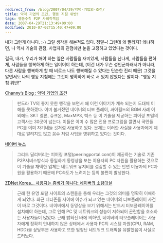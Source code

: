 ```yaml
---
redirect_from: /blog/2007/04/29/악덕-기업의-조건/
title: 악덕 기업의 조건, 행동 지침 위반!
tags: 행동수칙 P2P 사회적책임
date: 2007-04-29T21:13:49+09:00
modified: 2010-07-02T15:40:47+09:00
---
```

내가 그런게 아니다. :-) 그럴 생각을 해본적도 없다. 정말~! 그런데 왜
찔리지? 왜냐하면, 나 역시 기술의 관점, 사업자의 관점에만 눈을 고정하고
있었다는 것이다.

결국, 내가, 우리가 해야 하는 일은 사람들을 재미있게, 사람들을 신나게,
사람들을 편하게, 사람들을 행복하게 하는 일이어야 하는데, (이건 내가 무슨
성인군자래서가 아니라, 다른 사람을 행복하게 할 때 비로소 나도 행복해질
수 있다는 단순한 진리 때문) 그것을 알면서도 나의 행동 지침에는 그것이
명확하게 바로 서 있지 않았다는 말이다. "행동 지침 위반!"


[Channy’s Blog : 악덕 기업의 조건](http://channy.tistory.com/156)

> 판도라 TV의 좋지 못한 행각을 보면서 왜 이런 이야기가 계속 되는지 도대체
> 이해를 못하겠다. 이미 불거졌던 네이버의 터보 플레이, 싸이월드의 BGM
> 사례 이외에도 SKT 멜론, 쥬크온, MaxMP3, 벅스 등 이 기술을 제공하는
> 피어링 포털의 고객사는 30곳이 넘는다.
> 이들은 이미 수 많은 전용 프로그램을 깔면서 국민들 PC를 이미 자기네들
> 것처럼 사용하고 있다. 문제는 이러한 사실을 사용자에게 제대로 알리지도
> 않고 꼼수 처럼 사업을 영위하고 있다는 것이다.

[네이버 뉴스](http://news.naver.com/news/read.php?mode=LSD&office_id=001&article_id=0001616500&section_id=105&menu_id=105)

> 그리드 딜리버리는 피어링 포털(peeringportal.com)이 제공하는 기술로
> 기존 P2P서비스방식과 동일하게 동영상을 보는 이용자의 PC 자원을 활용하는
> 것으로 이 기술을 채택한 업체는 네트워크 유지비를 절감할 수 있는 반면
> 이용자의 PC자원을 활용하기 때문에 PC속도가 느려지는 등의 불편이 발생한다.  

[ZDNet Korea... 사용자는 좀비가 아니다: 네이버의 소탐대실](http://www.zdnet.co.kr/itbiz/column/anchor/hsryu/0,39030308,39131846,00.htm)

> 근래 한 유명 포탈 사이트의 스캔들을 통해 우리는 그것의 의미를 명확히
> 이해하게 되었다. 최근 네티즌들 사이에 이슈가 되고 있는 네이버의
> 터보플레이어 사건이 바로 그것이다. 네이버에서 동영상을 보기 위해서는
> 반드시 터보플레이어를 설치해야 하는데, 그로 인해 PC 및 네트워크의
> 성능이 저하되어 곤란함을 호소하는 사용자들이 많았다. 근래 밝혀진
> 바에 의하면, 네이버의 터보플레이어는 사용자에게 정확히 안내하지 않은
> 상태에서 사용자 PC의 시스템 자원(CPU, RAM, HDD)을 상당부분 사용하고
> 또한 엄청난 네트워크 트래픽을 유발했음이 사실로 드러났다.

